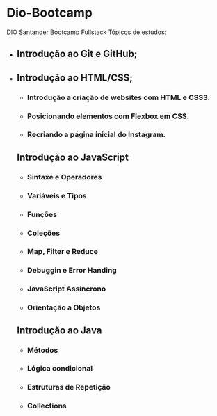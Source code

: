 # Dio-Bootcamp
DIO Santander Bootcamp Fullstack  Tópicos de estudos:

* ## Introdução ao Git e GitHub;

* ## Introdução ao HTML/CSS;
  * ### Introdução a criação de websites com HTML e CSS3.

  * ### Posicionando elementos com Flexbox em CSS.

  * ### Recriando a página inicial do Instagram.

  ## Introdução ao JavaScript

  * ### Sintaxe e Operadores

  * ### Variáveis e Tipos

  * ### Funções
  
  * ### Coleções
  
  * ### Map, Filter e Reduce
  
  * ### Debuggin e Error Handing
  
  * ### JavaScript Assíncrono
  
  * ### Orientação a Objetos
  
  
  
  ## Introdução ao Java
  
  * ### Métodos
  
  * ### Lógica condicional

  * ### Estruturas de Repetição

  * ### Collections

​	
